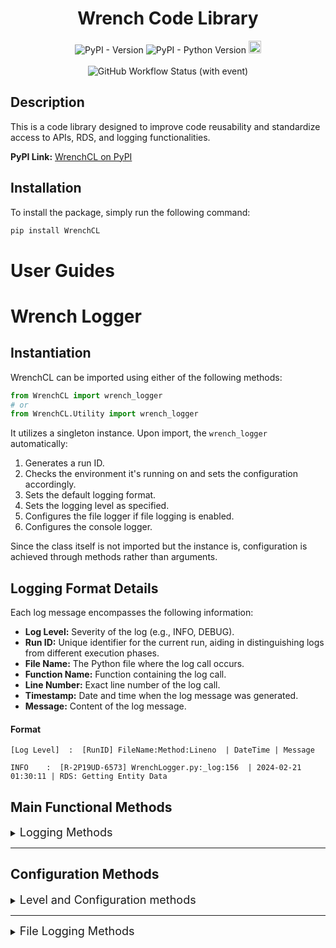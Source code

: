 <h1 align="center">Wrench Code Library</h1>

<p align="center">
    <a href="https://pypi.org/project/WrenchCL/" style="text-decoration: none;">
        <img alt="PyPI - Version" src="https://img.shields.io/pypi/v/WrenchCL?logo=pypi&logoColor=green&color=green">
    </a>
    <img alt="PyPI - Python Version" src="https://img.shields.io/pypi/pyversions/WrenchCL?logo=python&logoColor=blue&color=yellow">
    <a href="https://github.com/Kydoimos97" style="text-decoration: none;">
        <img src="https://img.shields.io/badge/Kydoimos97-cb632b?label=Code%20Maintainer" alt="Maintainer" height="20"/>
    </a>    
    <br> <br>
    <a href="https://github.com/WrenchAI/WrenchCL/actions/workflows/publish-to-pypi.yml" style="text-decoration: none;">
        <img alt="GitHub Workflow Status (with event)" src="https://img.shields.io/github/actions/workflow/status/WrenchAI/WrenchCL/publish-to-pypi.yml?event=push&logo=Github&label=Test%20%26%20Publish%20%F0%9F%90%8D%20to%20PyPI%20%F0%9F%93%A6">
    </a>
</p>

## Description

This is a code library designed to improve code reusability and standardize access to APIs, RDS, and logging functionalities.

**PyPI Link:** [WrenchCL on PyPI](https://pypi.org/project/WrenchCL/)

## Installation

To install the package, simply run the following command:

```bash
pip install WrenchCL
```

# User Guides

# Wrench Logger

## Instantiation

WrenchCL can be imported using either of the following methods:

```python
from WrenchCL import wrench_logger
# or
from WrenchCL.Utility import wrench_logger
```

It utilizes a singleton instance. Upon import, the `wrench_logger` automatically:

1. Generates a run ID.
2. Checks the environment it's running on and sets the configuration accordingly.
3. Sets the default logging format.
4. Sets the logging level as specified.
5. Configures the file logger if file logging is enabled.
6. Configures the console logger.

Since the class itself is not imported but the instance is, configuration is achieved through methods rather than arguments.

## Logging Format Details

Each log message encompasses the following information:

- **Log Level:** Severity of the log (e.g., INFO, DEBUG).
- **Run ID:** Unique identifier for the current run, aiding in distinguishing logs from different execution phases.
- **File Name:** The Python file where the log call occurs.
- **Function Name:** Function containing the log call.
- **Line Number:** Exact line number of the log call.
- **Timestamp:** Date and time when the log message was generated.
- **Message:** Content of the log message.

#### Format 

```[Log Level]  :  [RunID] FileName:Method:Lineno  | DateTime | Message```

```INFO    :  [R-2P19UD-6573] WrenchLogger.py:_log:156  | 2024-02-21 01:30:11 | RDS: Getting Entity Data```

## Main Functional Methods

<details>
  <summary><span style="font-size: large;">Logging Methods</span></summary>

---

#### `info` Method

```python
wrench_logger.info(self, text: str, stack_info: Optional[bool] = False) -> None
```

- **Usage:**

  ```python
  # Input
  wrench_logger.info("Test info message.")
  # Output 
  INFO    :  [R-HH7GH3-9471] WrenchLogger.py:info:192  | 2024-02-22 12:15:04 | Test info message.
  ```

- **Color:** Green
- **Use Case:** For printing information.

---

#### `context` Method

```python
wrench_logger.context(self, text: str, stack_info: Optional[bool] = False) -> None
```

- **Usage:**

  ```python
    # Input
  wrench_logger.context("Test context message.")
  # Output 
  INFO    :  [R-HH7GH3-9471] WrenchLogger.py:context:195  | 2024-02-22 12:15:04 | Test context message.
  ```

- **Color:** Purple
- **Use Case:** For printing large volumes of context, making it easily distinguishable during testing.

---

#### `warning` Method

```python
wrench_logger.warning(self, text: str, stack_info: Optional[bool] = False) -> None
```

- **Usage:**

  ```python
  # Input
  wrench_logger.warning("Test warning message.")
  # Output 
  WARNING :  [R-HH7GH3-9471] WrenchLogger.py:warning:198  | 2024-02-22 12:15:04 | Test warning message.
  ```

- **Color:** Yellow
- **Use Case:** For a handled exception.

---

#### `error` Method

```python
wrench_logger.error(self, text: str, stack_info: Optional[bool] = False) -> None
```

- **Usage:**

  ```python
  # Input
  wrench_logger.error("Test error message.")
  # Output 
  ERROR   :  [R-HH7GH3-9471] WrenchLogger.py:error:201  | 2024-02-22 12:15:04 | Test error message.
  ```

- **Color:** Red
- **Use Case:** For handled or unhandled errors.

---

#### `critical` Method

```python
wrench_logger.critical(self, text: str, stack_info: Optional[bool] = False) -> None
```

- **Usage:**

  ```python
  # Input
  wrench_logger.critical("Test critical message.")
  # Output 
  CRITICAL:  [R-HH7GH3-9471] WrenchLogger.py:critical:204  | 2024-02-22 12:15:04 | Test critical message.
  ```

- **Color:** Light-red
- **Use Case:** For high priority errors that significantly impact outputs or dependencies.

---

#### `debug` Method

```python
wrench_logger.debug(self, text: str, stack_info: Optional[bool] = False) -> None
```

- **Usage:**

  ```python
  # Input
  wrench_logger.debug("Test debug message.")
  # Output 
  DEBUG   :  [R-HH7GH3-1289] WrenchLogger.py:debug:207  | 2024-02-22 12:30:48 | Test debug message.
  ```

- **Color:** Light-blue
- **Use Case:** For debugging information.

---

#### `header` Method

```python
wrench_logger.header(self, text: str, size: int = 80, newline: bool = True) -> None
```

- **Usage:**

  ```python
  # Input
  wrench_logger.header("Test Header")
  # Output 

    ----------------------------------Test Header-----------------------------------
  ```

- **Use Case:** To create sections in logs. 
- `newline` adds a white line above the header. 
- `size` determines the string's total length, filled with `-`.

</details>

---

## Configuration Methods

<details>
  <summary><span style="font-size: large;">Level and Configuration methods</span></summary>

---

### Set Level

```python
wrench_logger.setLevel(self, level: str) -> None
```

- **Purpose:** Adjusts the logging level to control what severity of logs are emitted. 
- Valid levels include ```"INFO", "DEBUG", "WARNING", "ERROR", and "CRITICAL".```


**Example:**

  ```python
  wrench_logger.setLevel("DEBUG")
  ```

This sets the logging level to DEBUG, ensuring that all debug messages and above are logged.

---

### Revert Logging Level

```python
wrench_logger.revertLoggingLevel(self) -> None
```

- **Purpose:** Reverts the logging level to the previous setting. Useful for temporary adjustments of log verbosity.

**Example:**

  ```python
    # Initial Setting
    wrench_logger.setLevel("DEBUG")
    # -- non verbose code
    wrench_logger.setLevel("INFO") # Switch to Info level
    # -- verbose_function
    wrench_logger.revertLoggingLevel() # Switch back to last level before info; debug
  ```

---

### Overwrite lambda mode

```python
wrench_logger.overwrite_lambda_mode(self, setting: bool) -> None
```

- **Purpose:** Overrides the default behavior for color logging in environments like AWS Lambda, where color logging might not be supported.

**Example:**

  ```python
  wrench_logger.overwrite_lambda_mode(False)
  ```

---

### Set Global Traceback

```python
wrench_logger.set_global_traceback(self, setting: bool) -> None
```

- **Purpose:** Globally enables or disables the inclusion of traceback information in logs, aiding in debugging without having to enable it per log call.

**Example:**

  ```python
  wrench_logger.set_global_traceback(True)
  ```

Enabling this will append traceback information to all log messages
</details>

---

<details>
  <summary><span style="font-size: large;">File Logging Methods</span></summary>

---

### Set log file location

```python
wrench_logger.set_log_file_location(self, path: str, new_append_mode: Optional[str] = None) -> None
```

- **Purpose:** Specifies the log file's location and the mode of appending to the log file. This is crucial for managing log file output and retention.

**Example:**

  ```python
  wrench_logger.set_log_file_location("/var/log/my_app.log")
  ```

Sets the log file location to `/var/log/my_app.log`, directing all file-based logging output to this file.

---

### Set file logging

```python
wrench_logger.set_file_logging(self, file_logging: bool) -> None
```

- **Purpose:** Enables or disables logging to a file. This method provides a straightforward way to toggle file logging according to runtime decisions.

**Example:**

  ```python
  wrench_logger.set_file_logging(True)
  ```

This enables logging to a file, ensuring that logs are not only displayed in the console but also saved for later review.

---

### Release Resources

```python
wrench_logger.release_resources(self) -> None
```

- **Purpose:** Ensures that all file handles and other resources are properly closed and released. This is particularly important in long-running applications to avoid resource leaks.

**Example:**

  ```python
  wrench_logger.release_resources()
  ```

Calling this method when the application is shutting down or when logging needs to be reconfigured ensures that resources are cleanly released.

</details>
